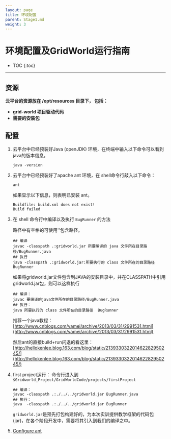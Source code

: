```yaml
---
layout: page
title: 环境配置
parent: Stage1.md
weight: 3
---
```


# 环境配置及GridWorld运行指南

* TOC
{:toc}


----------


## 资源
**云平台的资源放在 /opt/resources 目录下， 包括：**

 - **grid-world 项目驱动代码**
 - **需要的安装包**


## 配置

 1. 云平台中已经预装好Java (openJDK) 环境，在终端中输入以下命令可以看到java的版本信息。
    ```shell
    java -version
    ```

 2. 云平台中已经预装好了apache ant 环境，在 shell命令行敲入以下命令：
    ```shell
    ant
    ```
    如果显示以下信息，则表明已安装 ant。
    ```shell
    Buildfile: build.xml does not exist!
    Build failed
    ```

 3. 在 shell 命令行中编译以及执行 `BugRunner` 的方法

    路径中有空格的可使用''包含路径。
    ```shell
    ## 编译
    javac -classpath .:gridworld.jar 所要编译的 java 文件所在目录路径/BugRunner.java
    ## 执行
    java -classpath .:gridworld.jar:所要执行的 class 文件所在的目录路径  BugRunner
    ```

    如果将gridworld.jar文件包含到JAVA的安装目录中，并在CLASSPATH中引用gridworld.jar包，则可以这样执行
    ```shell
    ## 编译：
    javac 要编译的java文件所在的目录路径/BugRunner.java
    ## 执行：
    java 所要执行的 class 文件所在的目录路径  BugRunner
    ```

    推荐一个java教程：[http://www.cnblogs.com/vamei/archive/2013/03/31/2991531.html](http://www.cnblogs.com/vamei/archive/2013/03/31/2991531.html)

    然后ant的直接build+run闪退的看这里：[http://hellokenlee.blog.163.com/blog/static/213933032201462282950245/](http://hellokenlee.blog.163.com/blog/static/213933032201462282950245/)

 4. first project运行：
    命令行进入到 `$Gridworld_Project/GridWorldCode/projects/firstProject`
    ```shell
    ## 编译：
    javac -classpath .:./../../gridworld.jar BugRunner.java
    ## 执行：
    java  -classpath .:./../../gridworld.jar BugRunner
    ```

    `gridworld.jar`是预先打包构建好的，为本次实训提供教学框架的代码包(jar)，在各个阶段开发中，需要将其引入到我们的编译之中。

 5. [Configure ant](./Stage1--Configure.md)


